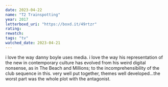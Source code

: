 ```yaml
---
date: 2023-04-22
name: "T2 Trainspotting"
year: 2017
letterboxd_uri: "https://boxd.it/49rtzr"
rating: 
rewatch: 
tags: "tv"
watched_date: 2023-04-21
---
```


i love the way danny boyle uses media. i love the way his representation of the new in contemporary culture has evolved from his weird digital nonsense, as in The Beach and Millions; to the incomprehensibility of the club sequence in this. very well put together, themes well developed...the worst part was the whole plot with the antagonist.
